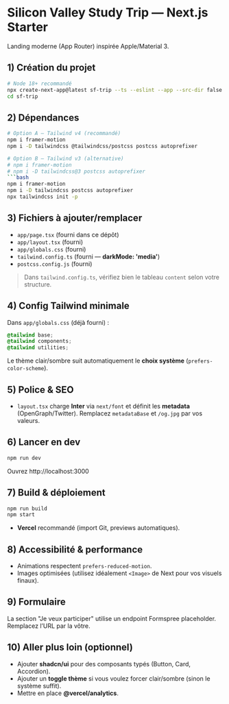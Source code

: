 # Silicon Valley Study Trip — Next.js Starter

Landing moderne (App Router) inspirée Apple/Material 3.

## 1) Création du projet
```bash
# Node 18+ recommandé
npx create-next-app@latest sf-trip --ts --eslint --app --src-dir false --import-alias "@/*"
cd sf-trip
```

## 2) Dépendances
```bash
# Option A — Tailwind v4 (recommandé)
npm i framer-motion
npm i -D tailwindcss @tailwindcss/postcss postcss autoprefixer

# Option B — Tailwind v3 (alternative)
# npm i framer-motion
# npm i -D tailwindcss@3 postcss autoprefixer
```bash
npm i framer-motion
npm i -D tailwindcss postcss autoprefixer
npx tailwindcss init -p
```

## 3) Fichiers à ajouter/remplacer
- `app/page.tsx` (fourni dans ce dépôt)
- `app/layout.tsx` (fourni)
- `app/globals.css` (fourni)
- `tailwind.config.ts` (fourni — **darkMode: 'media'**)
- `postcss.config.js` (fourni)

> Dans `tailwind.config.ts`, vérifiez bien le tableau `content` selon votre structure.

## 4) Config Tailwind minimale
Dans `app/globals.css` (déjà fourni) :
```css
@tailwind base;
@tailwind components;
@tailwind utilities;
```
Le thème clair/sombre suit automatiquement le **choix système** (`prefers-color-scheme`).

## 5) Police & SEO
- `layout.tsx` charge **Inter** via `next/font` et définit les **metadata** (OpenGraph/Twitter). Remplacez `metadataBase` et `/og.jpg` par vos valeurs.

## 6) Lancer en dev
```bash
npm run dev
```
Ouvrez http://localhost:3000

## 7) Build & déploiement
```bash
npm run build
npm start
```
- **Vercel** recommandé (import Git, previews automatiques).

## 8) Accessibilité & performance
- Animations respectent `prefers-reduced-motion`.
- Images optimisées (utilisez idéalement `<Image>` de Next pour vos visuels finaux).

## 9) Formulaire
La section "Je veux participer" utilise un endpoint Formspree placeholder. Remplacez l’URL par la vôtre.

## 10) Aller plus loin (optionnel)
- Ajouter **shadcn/ui** pour des composants typés (Button, Card, Accordion).
- Ajouter un **toggle thème** si vous voulez forcer clair/sombre (sinon le système suffit).
- Mettre en place **@vercel/analytics**.

